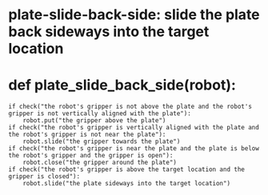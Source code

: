 # plate-slide-back-side: slide the plate back sideways into the target location
# def plate_slide_back_side(robot):
    if check("the robot's gripper is not above the plate and the robot's gripper is not vertically aligned with the plate"):
        robot.put("the gripper above the plate")
    if check("the robot's gripper is vertically aligned with the plate and the robot's gripper is not near the plate"):
        robot.slide("the gripper towards the plate")
    if check("the robot's gripper is near the plate and the plate is below the robot's gripper and the gripper is open"):
        robot.close("the gripper around the plate")
    if check("the robot's gripper is above the target location and the gripper is closed"):
        robot.slide("the plate sideways into the target location")